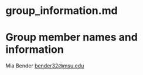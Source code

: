 # group_information.md


# Group member names and information

Mia Bender bender32@msu.edu

```python

```
